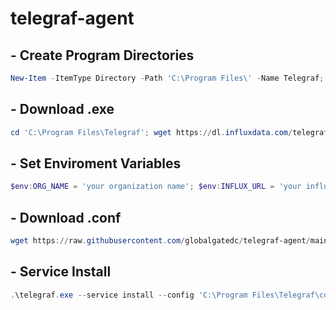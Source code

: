 # telegraf-agent

## - Create Program Directories
``` Powershell
New-Item -ItemType Directory -Path 'C:\Program Files\' -Name Telegraf; New-Item -ItemType Directory -Path 'C:\Program Files\Telegraf' -Name conf;
```

## - Download .exe
```Powershell
cd 'C:\Program Files\Telegraf'; wget https://dl.influxdata.com/telegraf/releases/telegraf-1.30.0_windows_amd64.zip -UseBasicParsing -OutFile telegraf-1.30.0_windows_amd64.zip; Expand-Archive .\telegraf-nightly_windows_amd64.zip -DestinationPath 'C:\Program Files\Telegraf'
```
## - Set Enviroment Variables
```Powershell
$env:ORG_NAME = 'your organization name'; $env:INFLUX_URL = 'your influx url'; $env:BUCKET_NAME = 'your bucket name'; $env:BUCKET_TOKEN = 'your bucket token'
```

## - Download .conf
```Powershell
wget https://raw.githubusercontent.com/globalgatedc/telegraf-agent/main/telegraf.conf -UseBasicParsing -OutFile telegraf.conf -DestinationPath 'C:\Program Files\Telegraf\conf\'
```

## - Service Install 
```Powershell
.\telegraf.exe --service install --config 'C:\Program Files\Telegraf\conf\telegraf.conf'
```

